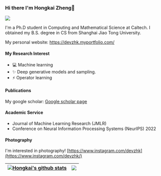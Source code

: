 ### Hi there I'm Hongkai Zheng👋
![](https://komarev.com/ghpvc/?username=your-devzhk&color=0069b4)

I'm a Ph.D student in Computing and Mathematical Science at Caltech. I obtained my B.S. degree in CS from Shanghai Jiao Tong University.  

My personal website: https://devzhk.myportfolio.com/

#### My Research Interest
- 💻 Machine learning
- ✨ Deep generative models and sampling. 
- ⚡ Operator learning

#### Publications
My google scholar: [Google scholar page](https://scholar.google.com/citations?user=lUDEZQMAAAAJ&hl=en)

#### Academic Service
- Journal of Machine Learning Research (JMLR)
- Conference on Neural Information Processing Systems (NeurIPS) 2022


#### Photography
I'm interested in photography! [https://www.instagram.com/devzhk](https://www.instagram.com/devzhk/)


| <a href="https://github.com/devzhk/github-readme-stats"><img align="center" src="https://github-readme-stats.vercel.app/api?username=devzhk&show_icons=true&include_all_commits=true&theme=buefy&hide_border=true" alt="Hongkai's github stats" /></a> | <a href="https://github.com/devzhk/github-readme-stats"><img align="center" src="https://github-readme-stats.vercel.app/api/top-langs/?username=devzhk&layout=compact&theme=buefy&hide_border=true" /></a>|
| ------------- | ------------- |

<!--
**devzhk/devzhk** is a ✨ _special_ ✨ repository because its `README.md` (this file) appears on your GitHub profile.

Here are some ideas to get you started:

- 💬 Ask me about ...
- 📫 How to reach me: hzzheng@caltech.edu
-  Pronouns: ...
-  Fun fact: ...
-->
